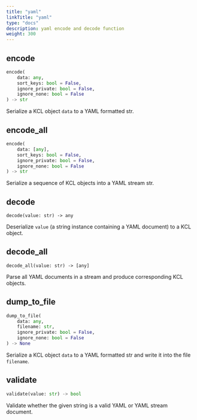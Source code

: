 ```yaml
---
title: "yaml"
linkTitle: "yaml"
type: "docs"
description: yaml encode and decode function
weight: 300
---
```


## encode

```python
encode(
    data: any,
    sort_keys: bool = False,
    ignore_private: bool = False,
    ignore_none: bool = False
) -> str
```

Serialize a KCL object `data` to a YAML formatted str.

## encode_all

```python
encode(
    data: [any],
    sort_keys: bool = False,
    ignore_private: bool = False,
    ignore_none: bool = False
) -> str
```

Serialize a sequence of KCL objects into a YAML stream str.

## decode

`decode(value: str) -> any`

Deserialize `value` (a string instance containing a YAML document) to a KCL object.

## decode_all

`decode_all(value: str) -> [any]`

Parse all YAML documents in a stream and produce corresponding KCL objects.

## dump_to_file

```python
dump_to_file(
    data: any,
    filename: str,
    ignore_private: bool = False,
    ignore_none: bool = False
) -> None
```

Serialize a KCL object `data` to a YAML formatted str and write it into the file `filename`.

## validate

```python
validate(value: str) -> bool
```

Validate whether the given string is a valid YAML or YAML stream document.
